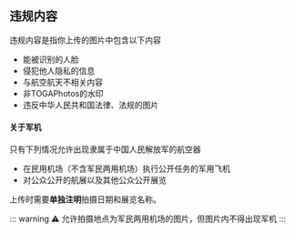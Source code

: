 ## 违规内容
违规内容是指你上传的图片中包含以下内容
- 能被识别的人脸
- 侵犯他人隐私的信息
- 与航空航天不相关内容
- 非TOGAPhotos的水印
- 违反中华人民共和国法律、法规的图片


#### 关于军机
只有下列情况允许出现隶属于中国人民解放军的航空器
- 在民用机场（不含军民两用机场）执行公开任务的军用飞机
- 对公众公开的航展以及其他公众公开展览

上传时需要**单独注明**拍摄日期和展览名称。

::: warning :warning:
允许拍摄地点为军民两用机场的图片，但图片内不得出现军机
:::
